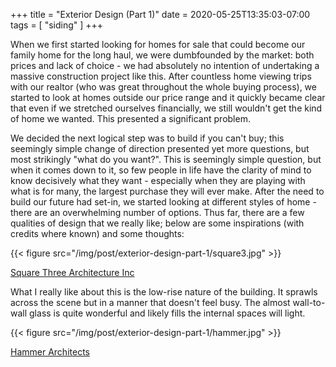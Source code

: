 +++
title = "Exterior Design (Part 1)"
date = 2020-05-25T13:35:03-07:00
tags = [ "siding" ]
+++

When we first started looking for homes for sale that could become our family home for the long haul, we were dumbfounded by the market: both prices and lack of choice - we had absolutely no intention of undertaking a massive construction project like this. After countless home viewing trips with our realtor (who was great throughout the whole buying process), we started to look at homes outside our price range and it quickly became clear that even if we stretched ourselves financially, we still wouldn't get the kind of home we wanted. This presented a significant problem. 

We decided the next logical step was to build if you can't buy; this seemingly simple change of direction presented yet more questions, but most strikingly "what do you want?". This is seemingly simple question, but when it comes down to it, so few people in life have the clarity of mind to know decisively what they want - especially when they are playing with what is for many, the largest purchase they will ever make. After the need to build our future had set-in, we started looking at different styles of home - there are an overwhelming number of options. Thus far, there are a few qualities of design that we really like; below are some inspirations (with credits where known) and some thoughts:

{{< figure src="/img/post/exterior-design-part-1/square3.jpg" >}}

[Square Three Architecture Inc](https://www.houzz.com/hznb/photos/sunrise-sunset-house-midcentury-exterior-san-francisco-phvw-vp~152264867)

What I really like about this is the low-rise nature of the building. It sprawls across the scene but in a manner that doesn't feel busy. The almost wall-to-wall glass is quite wonderful and likely fills the internal spaces will light.


{{< figure src="/img/post/exterior-design-part-1/hammer.jpg" >}}

[Hammer Architects](https://www.houzz.com/photos/corn-hill-residence-modern-exterior-boston-phvw-vp~76240429)



